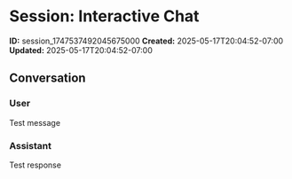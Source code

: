 # Session: Interactive Chat

**ID:** session_1747537492045675000
**Created:** 2025-05-17T20:04:52-07:00
**Updated:** 2025-05-17T20:04:52-07:00

## Conversation

### User

Test message

### Assistant

Test response

